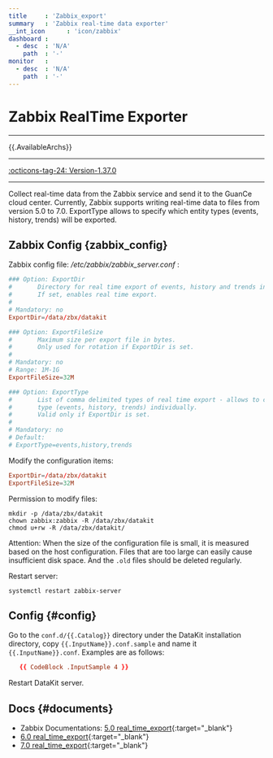 ```yaml
---
title     : 'Zabbix_export'
summary   : 'Zabbix real-time data exporter'
__int_icon      : 'icon/zabbix'
dashboard :
  - desc  : 'N/A'
    path  : '-'
monitor   :
  - desc  : 'N/A'
    path  : '-'
---
```


<!-- markdownlint-disable MD025 -->
# Zabbix RealTime Exporter
<!-- markdownlint-enable -->

---

{{.AvailableArchs}}

---

[:octicons-tag-24: Version-1.37.0](../datakit/changelog.md#cl-1.37.0)

---

Collect real-time data from the Zabbix service and send it to the GuanCe cloud center. Currently, Zabbix supports writing real-time data to files from version 5.0 to 7.0.
ExportType allows to specify which entity types (events, history, trends) will be exported.

## Zabbix Config {zabbix_config}

Zabbix config file: */etc/zabbix/zabbix_server.conf* :

```toml
### Option: ExportDir
#       Directory for real time export of events, history and trends in newline delimited JSON format.
#       If set, enables real time export.
#
# Mandatory: no
ExportDir=/data/zbx/datakit

### Option: ExportFileSize
#       Maximum size per export file in bytes.
#       Only used for rotation if ExportDir is set.
#
# Mandatory: no
# Range: 1M-1G
ExportFileSize=32M

### Option: ExportType
#       List of comma delimited types of real time export - allows to control export entities by their
#       type (events, history, trends) individually.
#       Valid only if ExportDir is set.
#
# Mandatory: no
# Default:
# ExportType=events,history,trends
```

Modify the configuration items:

```toml
ExportDir=/data/zbx/datakit
ExportFileSize=32M
```

Permission to modify files:

```shell
mkdir -p /data/zbx/datakit
chown zabbix:zabbix -R /data/zbx/datakit
chmod u+rw -R /data/zbx/datakit/
```

Attention: When the size of the configuration file is small, it is measured based on the host configuration. Files that are too large can easily cause insufficient disk space. And the `.old` files should be deleted regularly.

Restart server:

```shell
systemctl restart zabbix-server
```

## Config {#config}

Go to the `conf.d/{{.Catalog}}` directory under the DataKit installation directory, copy `{{.InputName}}.conf.sample` and name it `{{.InputName}}.conf`. Examples are as follows:

```toml
   {{ CodeBlock .InputSample 4 }}
```

Restart DataKit server.

## Docs {#documents}

- Zabbix Documentations: [5.0 real_time_export](https://www.zabbix.com/documentation/5.0/en/manual/appendix/install/real_time_export?hl=export){:target="_blank"}
- [6.0 real_time_export](https://www.zabbix.com/documentation/6.0/en/manual/appendix/install/real_time_export){:target="_blank"}
- [7.0 real_time_export](https://www.zabbix.com/documentation/current/en/manual/config/export/files){:target="_blank"}
